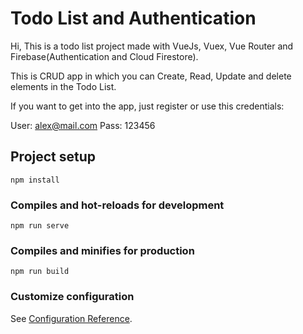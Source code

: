 # Todo List and Authentication
Hi, 
This is a todo list project made with VueJs, Vuex, Vue Router and Firebase(Authentication and Cloud Firestore).

This is  CRUD app in which you can Create, Read, Update and delete elements in the Todo List.

If you want to get into the app, just register or use this credentials:

User: alex@mail.com
Pass: 123456

## Project setup
```
npm install
```

### Compiles and hot-reloads for development
```
npm run serve
```

### Compiles and minifies for production
```
npm run build
```

### Customize configuration
See [Configuration Reference](https://cli.vuejs.org/config/).
